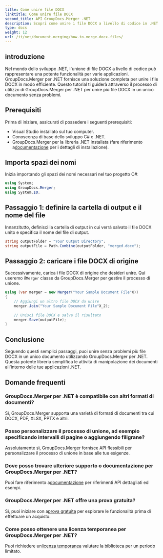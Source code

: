 ```yaml
---
title: Come unire file DOCX
linktitle: Come unire file DOCX
second_title: API GroupDocs.Merger .NET
description: Scopri come unire i file DOCX a livello di codice in .NET utilizzando GroupDocs.Merger, semplificando in modo efficiente le attività di manipolazione dei documenti.
type: docs
weight: 12
url: /it/net/document-merging/how-to-merge-docx-files/
---
```

## introduzione
Nel mondo dello sviluppo .NET, l'unione di file DOCX a livello di codice può rappresentare una potente funzionalità per varie applicazioni. GroupDocs.Merger per .NET fornisce una soluzione completa per unire i file DOCX in modo efficiente. Questo tutorial ti guiderà attraverso il processo di utilizzo di GroupDocs.Merger per .NET per unire più file DOCX in un unico documento senza problemi.
## Prerequisiti
Prima di iniziare, assicurati di possedere i seguenti prerequisiti:
- Visual Studio installato sul tuo computer.
- Conoscenza di base dello sviluppo C# e .NET.
-  GroupDocs.Merger per la libreria .NET installata (fare riferimento a[documentazione](https://reference.groupdocs.com/merger/net/) per i dettagli di installazione).

## Importa spazi dei nomi
Inizia importando gli spazi dei nomi necessari nel tuo progetto C#:
```csharp
using System; 
using GroupDocs.Merger;
using System.IO;
```
## Passaggio 1: definire la cartella di output e il nome del file
Innanzitutto, definisci la cartella di output in cui verrà salvato il file DOCX unito e specifica il nome del file di output.
```csharp
string outputFolder = "Your Output Directory";
string outputFile = Path.Combine(outputFolder, "merged.docx");
```
## Passaggio 2: caricare i file DOCX di origine
Successivamente, carica i file DOCX di origine che desideri unire. Qui useremo il`Merger` classe da GroupDocs.Merger per gestire il processo di unione.
```csharp
using (var merger = new Merger("Your Sample Document File"X))
{
    // Aggiungi un altro file DOCX da unire
    merger.Join("Your Sample Document File"X_2);
    
    // Unisci file DOCX e salva il risultato
    merger.Save(outputFile);
}
```

## Conclusione
Seguendo questi semplici passaggi, puoi unire senza problemi più file DOCX in un unico documento utilizzando GroupDocs.Merger per .NET. Questa potente libreria semplifica le attività di manipolazione dei documenti all'interno delle tue applicazioni .NET.
## Domande frequenti
### GroupDocs.Merger per .NET è compatibile con altri formati di documenti?
Sì, GroupDocs.Merger supporta una varietà di formati di documenti tra cui DOCX, PDF, XLSX, PPTX e altri.
### Posso personalizzare il processo di unione, ad esempio specificando intervalli di pagine o aggiungendo filigrane?
Assolutamente sì, GroupDocs.Merger fornisce API flessibili per personalizzare il processo di unione in base alle tue esigenze.
### Dove posso trovare ulteriore supporto o documentazione per GroupDocs.Merger per .NET?
 Puoi fare riferimento a[documentazione](https://reference.groupdocs.com/merger/net/) per riferimenti API dettagliati ed esempi.
### GroupDocs.Merger per .NET offre una prova gratuita?
 Sì, puoi iniziare con a[prova gratuita](https://releases.groupdocs.com/) per esplorare le funzionalità prima di effettuare un acquisto.
### Come posso ottenere una licenza temporanea per GroupDocs.Merger per .NET?
 Puoi richiedere un[licenza temporanea](https://purchase.groupdocs.com/temporary-license/) valutare la biblioteca per un periodo limitato.